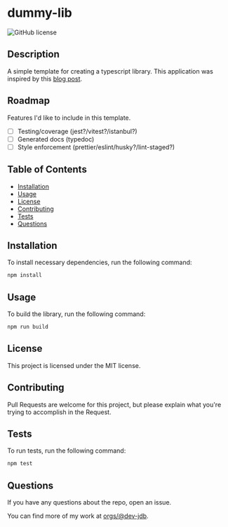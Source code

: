 # dummy-lib

![GitHub license](https://img.shields.io/badge/license-MIT-blue.svg)

## Description

A simple template for creating a typescript library. This application was inspired by this [blog post](https://javascript.plainenglish.io/how-to-create-a-typescript-npm-library-for-dummies-6633f2506a17).

## Roadmap

Features I'd like to include in this template.

- [ ] Testing/coverage (jest?/vitest?/istanbul?)
- [ ] Generated docs (typedoc)
- [ ] Style enforcement (prettier/eslint/husky?/lint-staged?)

## Table of Contents

- [Installation](#installation)
- [Usage](#usage)
- [License](#license)
- [Contributing](#contributing)
- [Tests](#tests)
- [Questions](#questions)

## Installation

To install necessary dependencies, run the following command:

```sh
npm install
```

## Usage

To build the library, run the following command:

```sh
npm run build
```

## License

This project is licensed under the MIT license.

## Contributing

Pull Requests are welcome for this project, but please explain what you're trying to accomplish in the Request.

## Tests

To run tests, run the following command:

```sh
npm test
```

## Questions

If you have any questions about the repo, open an issue.

You can find more of my work at [orgs/@dev-jdb](https://github.com/@dev-jdb/).
